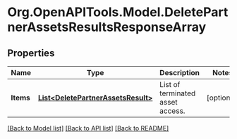 # Org.OpenAPITools.Model.DeletePartnerAssetsResultsResponseArray

## Properties

Name | Type | Description | Notes
------------ | ------------- | ------------- | -------------
**Items** | [**List&lt;DeletePartnerAssetsResult&gt;**](DeletePartnerAssetsResult.md) | List of terminated asset access. | [optional] 

[[Back to Model list]](../README.md#documentation-for-models) [[Back to API list]](../README.md#documentation-for-api-endpoints) [[Back to README]](../README.md)


